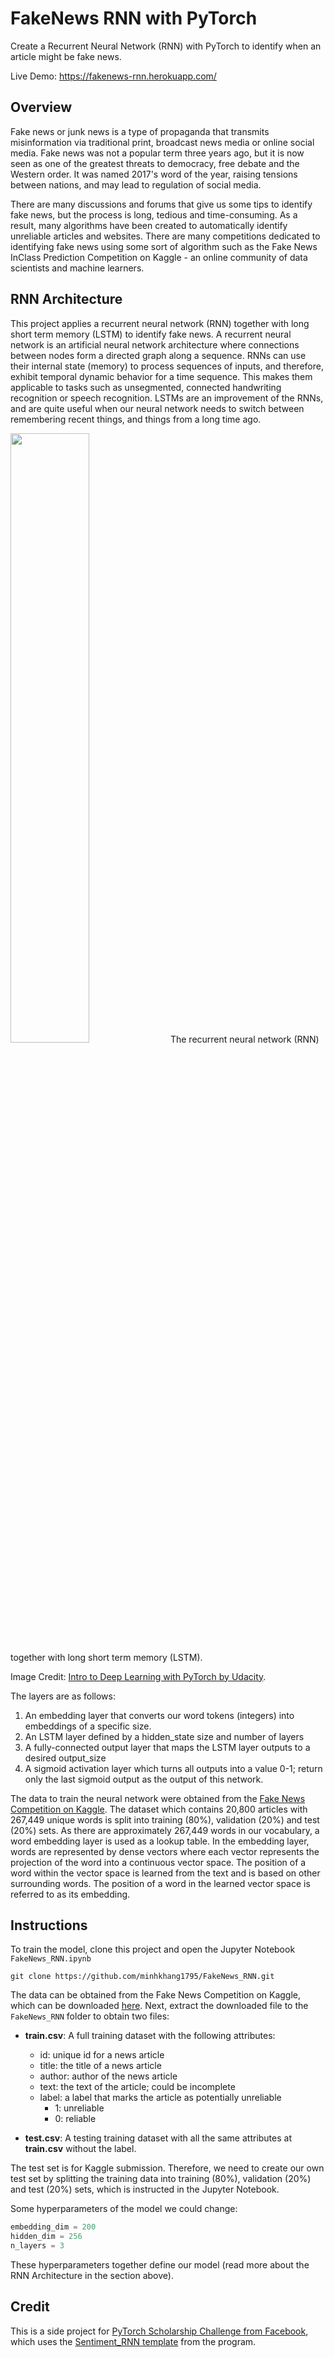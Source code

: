 # FakeNews RNN with PyTorch
Create a Recurrent Neural Network (RNN) with PyTorch to identify when an article might be fake news.

Live Demo: https://fakenews-rnn.herokuapp.com/

## Overview
Fake news or junk news is a type of propaganda that transmits misinformation via traditional print, broadcast news media or online social media. Fake news was not a popular term three years ago, but it is now seen as one of the greatest threats to democracy, free debate and the Western order. It was named 2017's word of the year, raising tensions between nations, and may lead to regulation of social media.

There are many discussions and forums that give us some tips to identify fake news, but the process is long, tedious and time-consuming. As a result, many algorithms have been created to automatically identify unreliable articles and websites. There are many competitions dedicated to identifying fake news using some sort of algorithm such as the Fake News InClass Prediction Competition on Kaggle - an online community of data scientists and machine learners.

## RNN Architecture
This project applies a recurrent neural network (RNN) together with long short term memory (LSTM) to identify fake news. A recurrent neural network is an artificial neural network architecture where connections between nodes form a directed graph along a sequence. RNNs can use their internal state (memory) to process sequences of inputs, and therefore, exhibit temporal dynamic behavior for a time sequence. This makes them applicable to tasks such as unsegmented, connected handwriting recognition or speech recognition. LSTMs are an improvement of the RNNs, and are quite useful when our neural network needs to switch between remembering recent things, and things from a long time ago.

<img src="https://raw.githubusercontent.com/minhkhang1795/FakeNews_RNN/master/assets/network_diagram.png" width=50%>
The recurrent neural network (RNN) together with long short term memory (LSTM).

Image Credit: [Intro to Deep Learning with PyTorch by Udacity](https://in.udacity.com/course/deep-learning-pytorch--ud188).

The layers are as follows:

1. An embedding layer that converts our word tokens (integers) into embeddings of a specific size.
2. An LSTM layer defined by a hidden_state size and number of layers
3. A fully-connected output layer that maps the LSTM layer outputs to a desired output_size
4. A sigmoid activation layer which turns all outputs into a value 0-1; return only the last sigmoid output as the output of this network.

The data to train the neural network were obtained from the [Fake News Competition on Kaggle](https://www.kaggle.com/c/fake-news). The dataset which contains 20,800 articles with 267,449 unique words is split into training (80%), validation (20%) and test (20%) sets. As there are approximately 267,449 words in our vocabulary, a word embedding layer is used as a lookup table. In the embedding layer, words are represented by dense vectors where each vector represents the projection of the word into a continuous vector space. The position of a word within the vector space is learned from the text and is based on other surrounding words. The position of a word in the learned vector space is referred to as its embedding.

## Instructions
To train the model, clone this project and open the Jupyter Notebook `FakeNews_RNN.ipynb`
```
git clone https://github.com/minhkhang1795/FakeNews_RNN.git
```

The data can be obtained from the Fake News Competition on Kaggle, which can be downloaded [here](https://www.kaggle.com/c/8317/download-all). Next, extract the downloaded file to the `FakeNews_RNN` folder to obtain two files: 
- **train.csv**: A full training dataset with the following attributes:
  - id: unique id for a news article
  - title: the title of a news article
  - author: author of the news article
  - text: the text of the article; could be incomplete
  - label: a label that marks the article as potentially unreliable
    - 1: unreliable
    - 0: reliable
  
- **test.csv**: A testing training dataset with all the same attributes at **train.csv** without the label.

The test set is for Kaggle submission. Therefore, we need to create our own test set by splitting the training data into training (80%), validation (20%) and test (20%) sets, which is instructed in the Jupyter Notebook.

Some hyperparameters of the model we could change:
```python
embedding_dim = 200
hidden_dim = 256
n_layers = 3
```
These hyperparameters together define our model (read more about the RNN Architecture in the section above).

## Credit
This is a side project for [PyTorch Scholarship Challenge from Facebook](https://www.udacity.com/facebook-pytorch-scholarship), which uses the [Sentiment_RNN template](https://github.com/udacity/deep-learning-v2-pytorch/blob/master/sentiment-rnn/Sentiment_RNN_Solution.ipynb) from the program.
